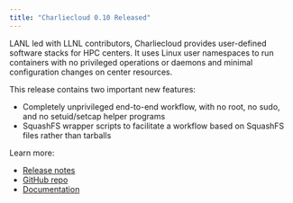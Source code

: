 ```yaml
---
title: "Charliecloud 0.10 Released"
---
```


LANL led with LLNL contributors, Charliecloud provides user-defined software stacks for HPC centers. It uses Linux user namespaces to run containers with no privileged operations or daemons and minimal configuration changes on center resources.

This release contains two important new features:
- Completely unprivileged end-to-end workflow, with no root, no sudo, and no setuid/setcap helper programs
- SquashFS wrapper scripts to facilitate a workflow based on SquashFS files rather than tarballs

Learn more:
- [Release notes](https://github.com/hpc/charliecloud/releases/tag/v0.10)
- [GitHub repo](https://github.com/hpc/charliecloud)
- [Documentation](https://hpc.github.io/charliecloud)
